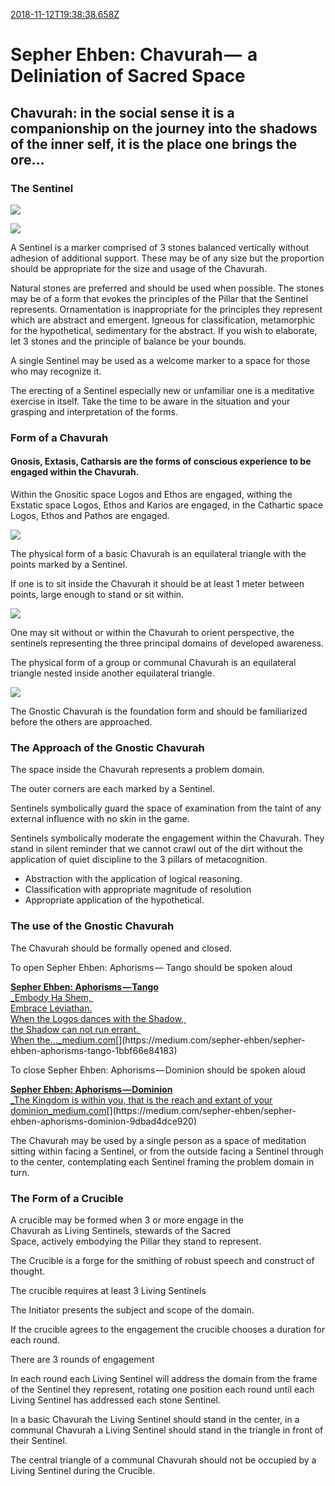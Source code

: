 [2018-11-12T19:38:38.658Z](https://medium.com//@jasonmedland/sepher-ehben-chavurah-a-deliniation-of-sacred-space-76d2c5bbe37a)
# Sepher Ehben: Chavurah —  a Deliniation of Sacred Space
## Chavurah: in the social sense it is a companionship on the journey into the shadows of the inner self, it is the place one brings the ore…
### The Sentinel

![](https://cdn-images-1.medium.com/max/800/1*ikoVJoLyulDqvDQNvQswyg.jpeg)

![](https://cdn-images-1.medium.com/max/600/1*MZXnagMk1_5BnagZsX5ltA.jpeg)

A Sentinel is a marker comprised of 3 stones balanced vertically without adhesion of additional support. These may be of any size but the proportion should be appropriate for the size and usage of the Chavurah.

Natural stones are preferred and should be used when possible. The stones may be of a form that evokes the principles of the Pillar that the Sentinel represents. Ornamentation is inappropriate for the principles they represent which are abstract and emergent. Igneous for classification, metamorphic for the hypothetical, sedimentary for the abstract. If you wish to elaborate, let 3 stones and the principle of balance be your bounds.

A single Sentinel may be used as a welcome marker to a space for those who may recognize it.

The erecting of a Sentinel especially new or unfamiliar one is a meditative exercise in itself. Take the time to be aware in the situation and your grasping and interpretation of the forms.

### Form of a Chavurah

#### Gnosis, Extasis, Catharsis are the forms of conscious experience to be engaged within the Chavurah.

Within the Gnositic space Logos and Ethos are engaged, withing the Exstatic space Logos, Ethos and Karios are engaged, in the Cathartic space Logos, Ethos and Pathos are engaged.

![](https://cdn-images-1.medium.com/max/800/1*m5wYCqbQVLtxXigPqeX6Mw.png)

The physical form of a basic Chavurah is an equilateral triangle with the points marked by a Sentinel.

If one is to sit inside the Chavurah it should be at least 1 meter between points, large enough to stand or sit within.

![](https://cdn-images-1.medium.com/max/800/1*jljsbWPSpgnCJmXLjC6iXA.jpeg)

One may sit without or within the Chavurah to orient perspective, the sentinels representing the three principal domains of developed awareness.

The physical form of a group or communal Chavurah is an equilateral triangle nested inside another equilateral triangle.

![](https://cdn-images-1.medium.com/max/800/1*tjFNhIJ4PBcI8hF-jbpQZQ.jpeg)

The Gnostic Chavurah is the foundation form and should be familiarized before the others are approached.

### The Approach of the Gnostic Chavurah

The space inside the Chavurah represents a problem domain.

The outer corners are each marked by a Sentinel.

Sentinels symbolically guard the space of examination from the taint of any external influence with no skin in the game.

Sentinels symbolically moderate the engagement within the Chavurah. They stand in silent reminder that we cannot crawl out of the dirt without the application of quiet discipline to the 3 pillars of metacognition.

*   Abstraction with the application of logical reasoning.
*   Classification with appropriate magnitude of resolution
*   Appropriate application of the hypothetical.

### The use of the Gnostic Chavurah

The Chavurah should be formally opened and closed.

To open Sepher Ehben: Aphorisms — Tango should be spoken aloud

[**Sepher Ehben: Aphorisms — Tango**  
_Embody Ha Shem,   
Embrace Leviathan.  
When the Logos dances with the Shadow,   
the Shadow can not run errant.   
When the…_medium.com](https://medium.com/sepher-ehben/sepher-ehben-aphorisms-tango-1bbf66e84183 "https://medium.com/sepher-ehben/sepher-ehben-aphorisms-tango-1bbf66e84183")[](https://medium.com/sepher-ehben/sepher-ehben-aphorisms-tango-1bbf66e84183)

To close Sepher Ehben: Aphorisms — Dominion should be spoken aloud

[**Sepher Ehben: Aphorisms — Dominion**  
_The Kingdom is within you, that is the reach and extant of your dominion_medium.com](https://medium.com/sepher-ehben/sepher-ehben-aphorisms-dominion-9dbad4dce920 "https://medium.com/sepher-ehben/sepher-ehben-aphorisms-dominion-9dbad4dce920")[](https://medium.com/sepher-ehben/sepher-ehben-aphorisms-dominion-9dbad4dce920)

The Chavurah may be used by a single person as a space of meditation sitting within facing a Sentinel, or from the outside facing a Sentinel through to the center, contemplating each Sentinel framing the problem domain in turn.

### The Form of a Crucible

A crucible may be formed when 3 or more engage in the Chavurah as Living Sentinels, stewards of the Sacred Space, actively embodying the Pillar they stand to represent.

The Crucible is a forge for the smithing of robust speech and construct of thought.

The crucible requires at least 3 Living Sentinels

The Initiator presents the subject and scope of the domain.

If the crucible agrees to the engagement the crucible chooses a duration for each round.

There are 3 rounds of engagement

In each round each Living Sentinel will address the domain from the frame of the Sentinel they represent, rotating one position each round until each Living Sentinel has addressed each stone Sentinel.

In a basic Chavurah the Living Sentinel should stand in the center, in a communal Chavurah a Living Sentinel should stand in the triangle in front of their Sentinel.

The central triangle of a communal Chavurah should not be occupied by a Living Sentinel during the Crucible.